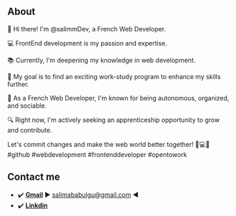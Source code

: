 ## About
👋 Hi there! I'm @salimmDev, a French Web Developer.

💻 FrontEnd development is my passion and expertise.

📚 Currently, I'm deepening my knowledge in web development.

🎯 My goal is to find an exciting work-study program to enhance my skills further.

🌟 As a French Web Developer, I'm known for being autonomous, organized, and sociable.

🔍 Right now, I'm actively seeking an apprenticeship opportunity to grow and contribute.

Let's commit changes and make the web world better together! 🚀💻🌐 #github #webdevelopment #frontenddeveloper #opentowork


## Contact me
 - ✔️ **[Gmail](https://mail.google.com/mail/u/0/?tab=rm&ogbl#inbox)** ▶ salimababulgu@gmail.com ◀
 - ✔️ **[Linkdin](https://www.linkedin.com/in/salim-ababulgu-bb25a9190/)**
